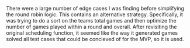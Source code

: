 There were a large number of edge cases I was finding before simplifying the round robin logic.
This contains an alternative strategy. Specifically, it was trying to do a sort on the teams total games and then optimize the number of games played within a round and overall.
After revisiting the original scheduling function, it seemed like the way it generated games solved all test cases that could be concieved of for the MVP, so it is used.
